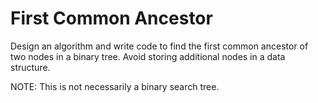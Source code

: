 # First Common Ancestor
Design an algorithm and write code to find the first common ancestor of two nodes in a binary tree. Avoid storing additional nodes in a data structure.

NOTE: This is not necessarily a binary search tree.
